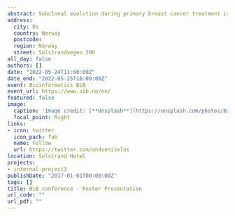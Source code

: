 ```yaml
---
abstract: Subclonal evolution during primary breast cancer treatment is largely unexplored. We performed whole exome sequencing of tumor biopsies extracted before and after sequential epirubicin and docetaxel in 51 patients included in a neoadjuvant phase II trial. There was a profound and differential redistribution of subclones during epirubicin and docetaxel treatment. While trunk mutations and main subclones persisted, smaller subclones frequently appeared or disappeared during treatment. Reassessment of raw data, beyond formal mutation calling, indicated that the majority of subclones appearing during treatment were present in pretreatment breast cancers below conventional detection limits. No single mutations or mutational profiles predictive of treatment response were identified. A significant drop in tumor mutational burden (TMB) was observed in epirubicin responders (p=0.043), whereas subsequent docetaxel treatment decreased TMB among non-responders (p=0.006). Copy number analysis demonstrated specific genomic regions to be systematically lost or gained during treatment with each compound. 
address:
  city: Os
  country: Norway
  postcode:
  region: Norway
  street: Solstrandvegen 200
all_day: false
authors: []
date: "2022-05-24T11:00:00Z"
date_end: "2022-05-25T16:00:00Z"
event: Bioinformatics BiB
event_url: https://www.uib.no/en/
featured: false
image:
  caption: 'Image credit: [**Unsplash**](https://unsplash.com/photos/bzdhc5b3Bxs)'
  focal_point: Right
links:
- icon: twitter
  icon_pack: fab
  name: Follow
  url: https://twitter.com/andvenizelos
location: Solstrand Hotel
projects:
- internal-project3
publishDate: "2017-01-01T00:00:00Z"
tags: []
title: BiB conference - Poster Presentation
url_code: ""
url_pdf: ""
---
```


